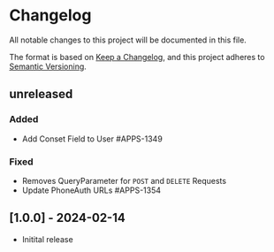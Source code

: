 # Changelog
All notable changes to this project will be documented in this file.

The format is based on [Keep a Changelog](https://keepachangelog.com/en/1.0.0/),
and this project adheres to [Semantic Versioning](https://semver.org/spec/v2.0.0.html).

## unreleased

### Added
* Add Conset Field to User #APPS-1349

### Fixed
* Removes QueryParameter for `POST` and `DELETE` Requests
* Update PhoneAuth URLs #APPS-1354

## [1.0.0] - 2024-02-14
* Initital release

